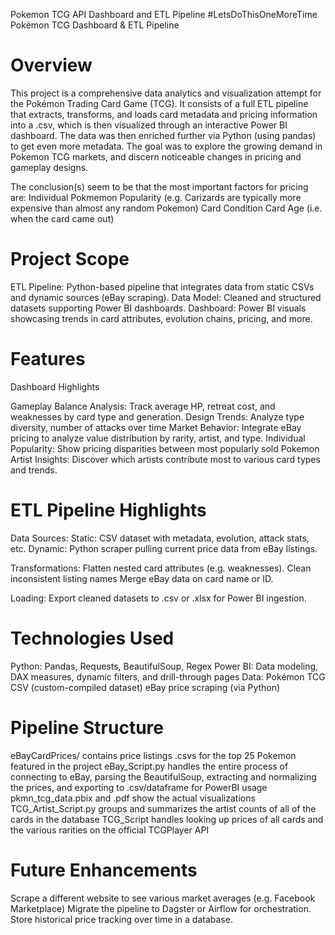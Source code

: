 Pokemon TCG API Dashboard and ETL Pipeline
#LetsDoThisOneMoreTime Pokémon TCG Dashboard & ETL Pipeline

Overview
===============
This project is a comprehensive data analytics and visualization attempt for the Pokémon Trading Card Game (TCG). It consists of a full ETL pipeline that extracts, transforms, and loads card metadata and pricing information into a .csv, which is then visualized through an interactive Power BI dashboard. The data was then enriched further via Python (using pandas) to get even more metadata.
The goal was to explore the growing demand in Pokemon TCG markets, and discern noticeable changes in pricing and gameplay designs.

The conclusion(s) seem to be that the most important factors for pricing are:
Individual Pokmemon Popularity (e.g. Carizards are typically more expensive than almost any random Pokemon)
Card Condition
Card Age (i.e. when the card came out)

Project Scope
===============
ETL Pipeline: Python-based pipeline that integrates data from static CSVs and dynamic sources (eBay scraping).
Data Model: Cleaned and structured datasets supporting Power BI dashboards.
Dashboard: Power BI visuals showcasing trends in card attributes, evolution chains, pricing, and more.

Features
===============
Dashboard Highlights

Gameplay Balance Analysis: Track average HP, retreat cost, and weaknesses by card type and generation.
Design Trends: Analyze type diversity, number of attacks over time
Market Behavior: Integrate eBay pricing to analyze value distribution by rarity, artist, and type.
Individual Popularity: Show pricing disparities between most popularly sold Pokemon
Artist Insights: Discover which artists contribute most to various card types and trends.

ETL Pipeline Highlights
===============
Data Sources:
Static: CSV dataset with metadata, evolution, attack stats, etc.
Dynamic: Python scraper pulling current price data from eBay listings.

Transformations:
Flatten nested card attributes (e.g. weaknesses).
Clean inconsistent listing names
Merge eBay data on card name or ID.

Loading:
Export cleaned datasets to .csv or .xlsx for Power BI ingestion.

Technologies Used
=================
Python: Pandas, Requests, BeautifulSoup, Regex
Power BI: Data modeling, DAX measures, dynamic filters, and drill-through pages
Data:
Pokémon TCG CSV (custom-compiled dataset)
eBay price scraping (via Python)

Pipeline Structure
===============
eBayCardPrices/ contains price listings .csvs for the top 25 Pokemon featured in the project
eBay_Script.py handles the entire process of connecting to eBay, parsing the BeautifulSoup, extracting and normalizing the prices, and exporting to .csv/dataframe for PowerBI usage
pkmn_tcg_data.pbix and .pdf show the actual visualizations
TCG_Artist_Script.py groups and summarizes the artist counts of all of the cards in the database
TCG_Script handles looking up prices of all cards and the various rarities on the official TCGPlayer API


Future Enhancements
===============
Scrape a different website to see various market averages (e.g. Facebook Marketplace)
Migrate the pipeline to Dagster or Airflow for orchestration.
Store historical price tracking over time in a database.